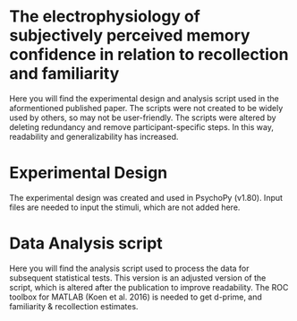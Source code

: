 # The electrophysiology of subjectively perceived memory confidence in relation to recollection and familiarity
Here you will find the experimental design and analysis script used in the aformentioned published paper. The scripts were not created to be widely used by others, so may not be user-friendly. The scripts were altered by deleting redundancy and remove participant-specific steps. In this way, readability and generalizability has increased.

# Experimental Design
The experimental design was created and used in PsychoPy (v1.80). Input files are needed to input the stimuli, which are not added here.

# Data Analysis script
Here you will find the analysis script used to process the data for subsequent statistical tests. This version is an adjusted version of the script, which is altered after the publication to improve readability. The ROC toolbox for MATLAB (Koen et al. 2016) is needed to get d-prime, and familiarity & recollection estimates.
